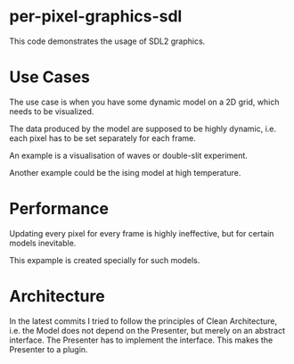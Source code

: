# per-pixel-graphics-sdl

This code demonstrates the usage of SDL2 graphics. 

# Use Cases
The use case is when you have some dynamic model on a 2D grid, which needs to be visualized.

The data produced by the model are supposed to be highly dynamic, i.e. each pixel has to be set separately for each frame.


An example is a visualisation of waves or double-slit experiment. 

Another example could be the ising model at high temperature.


# Performance
Updating every pixel for every frame is highly ineffective, 
but for certain models inevitable.

This expample is created specially for such models.

# Architecture
In the latest commits I tried to follow the principles of Clean Architecture, 
i.e. the Model does not depend on the Presenter, but merely on an abstract interface.
The Presenter has to implement the interface.
This makes the Presenter to a plugin.

